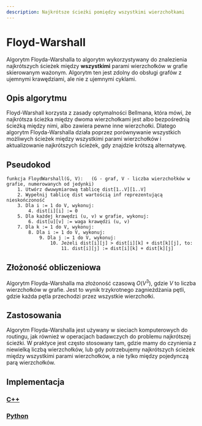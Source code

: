 ```yaml
---
description: Najkrótsze ścieżki pomiędzy wszystkimi wierzchołkami
---
```


# Floyd-Warshall

Algorytm Floyda-Warshalla to algorytm wykorzystywany do znalezienia najkrótszych ścieżek między **wszystkimi** parami wierzchołków w grafie skierowanym ważonym. Algorytm ten jest zdolny do obsługi grafów z ujemnymi krawędziami, ale nie z ujemnymi cyklami.

## Opis algorytmu

Floyd-Warshall korzysta z zasady optymalności Bellmana, która mówi, że najkrótsza ścieżka między dwoma wierzchołkami jest albo bezpośrednią ścieżką między nimi, albo zawiera pewne inne wierzchołki. Dlatego algorytm Floyda-Warshalla działa poprzez porównywanie wszystkich możliwych ścieżek między wszystkimi parami wierzchołków i aktualizowanie najkrótszych ścieżek, gdy znajdzie krótszą alternatywę.

## Pseudokod

```
funkcja FloydWarshall(G, V):   (G - graf, V - liczba wierzchołków w grafie, numerowanych od jedynki)
    1. Utwórz dwuwymiarową tablicę dist[1..V][1..V]
    2. Wypełnij tablicę dist wartością inf reprezentującą nieskończoność
    3. Dla i := 1 do V, wykonuj:
        4. dist[i][i] := 0
    5. Dla każdej krawędzi (u, v) w grafie, wykonuj:
        6. dist[u][v] := waga krawędzi (u, v)
    7. Dla k := 1 do V, wykonuj:
        8. Dla i := 1 do V, wykonuj:
            9. Dla j := 1 do V, wykonuj:
                10. Jeżeli dist[i][j] > dist[i][k] + dist[k][j], to:
                    11. dist[i][j] := dist[i][k] + dist[k][j]
```

## Złożoność obliczeniowa

Algorytm Floyda-Warshalla ma złożoność czasową $O(V^3)$, gdzie $V$ to liczba wierzchołków w grafie. Jest to wynik trzykrotnego zagnieżdżania pętli, gdzie każda pętla przechodzi przez wszystkie wierzchołki.

## Zastosowania

Algorytm Floyda-Warshalla jest używany w sieciach komputerowych do routingu, jak również w operacjach badawczych do problemu najkrótszej ścieżki. W praktyce jest często stosowany tam, gdzie mamy do czynienia z niewielką liczbą wierzchołków, lub gdy potrzebujemy najkrótszych ścieżek między wszystkimi parami wierzchołków, a nie tylko między pojedynczą parą wierzchołków.

## Implementacja

### [C++](../../programming/c++/algorithms/graphs/floyd-warshall.md)

### [Python](../../programming/python/algorithms/graphs/floyd-warshall.md)
